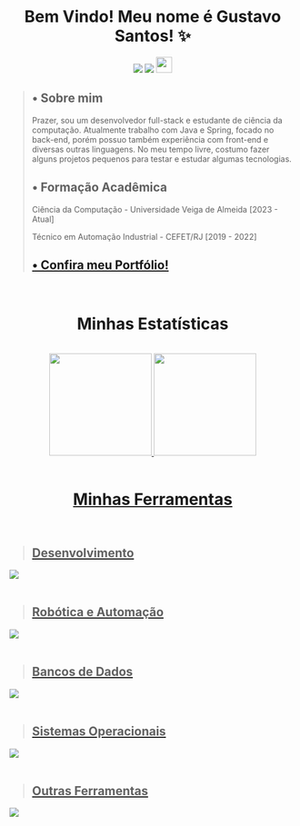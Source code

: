
<h1 align='center'> Bem Vindo! Meu nome é Gustavo Santos! ✨</h1>

  <div align='center'> 
      <a href = "https://www.linkedin.com/in/gustavo-santos-993436218/" target="_blank"><img src="https://img.shields.io/badge/-LinkedIn-%230077B5?style=for-the-badge&logo=linkedin&logoColor=white" target="_blank"></a> 
    <a href = "mailto:santos.gustavo.of@gmail.com"><img src="https://img.shields.io/badge/-Gmail-%23333?style=for-the-badge&logo=gmail&logoColor=white" target="_blank"></a>
    <img src='https://komarev.com/ghpvc/?username=GustavoOlSantos&color=blue' height="28px">
  </div>
  

> <h2>• Sobre mim</h2>
>
> Prazer, sou um desenvolvedor full-stack e estudante de ciência da computação. Atualmente trabalho com Java e Spring, focado no back-end, porém possuo também experiência com front-end e diversas outras linguagens. No meu tempo livre, costumo fazer alguns projetos pequenos para testar e estudar algumas tecnologias. 
>
> <h2>• Formação Acadêmica</h2>
> 
> Ciência da Computação - Universidade Veiga de Almeida [2023 - Atual]
> 
> Técnico em Automação Industrial - CEFET/RJ [2019 - 2022]
> 
> <h2 text-decoration='none'><a  href="https://gustavosantos.infinityfreeapp.com/" >• Confira meu Portfólio!</a></h2>

<br>

<h1 align='center'>Minhas Estatísticas</h1>

<br>

<div align="center">
  <a href="https://github.com/GustavoOlSantos"> 
  <img height="180em" src="https://github-readme-stats.vercel.app/api?username=GustavoOlSantos&show_icons=true&theme=tokyonight&include_all_commits=true&count_private=true"/>
  <img height="180em" src="https://github-readme-stats.vercel.app/api/top-langs/?username=GustavoOlSantos&layout=compact&langs_count=16&theme=tokyonight" />
</div>

<br>

<h1 align='center'>Minhas Ferramentas</h1>

<br>
  
> <h2>Desenvolvimento</h2>
<div display="inline-block">
    <img src="https://skillicons.dev/icons?i=java,spring,php,js,jquery,html,css,python,bootstrap" />
  <!--
    <img align="center" alt="Gu-Java" height="50" width="60" src="https://cdn.jsdelivr.net/gh/devicons/devicon@latest/icons/java/java-original-wordmark.svg" />
    <img align="center" alt="Gu-SpringBoot" height="50" width="60" src="https://cdn.jsdelivr.net/gh/devicons/devicon@latest/icons/spring/spring-original-wordmark.svg" />
    <img align="center" alt="Gu-PhP" height="50" width="60" src="https://cdn.jsdelivr.net/gh/devicons/devicon/icons/php/php-original.svg" />
    <img align="center" alt="Gu-Js" height="50" width="60" src="https://raw.githubusercontent.com/devicons/devicon/master/icons/javascript/javascript-plain.svg">
    <img align="center" alt="Gu-JQuery" height="50" width="60" src="https://cdn.jsdelivr.net/gh/devicons/devicon/icons/jquery/jquery-original.svg" />
    <img align="center" alt="Gu-HTML" height="50" width="60" src="https://raw.githubusercontent.com/devicons/devicon/master/icons/html5/html5-original.svg">
    <img align="center" alt="Gu-CSS" height="50" width="60" src="https://raw.githubusercontent.com/devicons/devicon/master/icons/css3/css3-original.svg">   
    <img align="center" alt="Gu-Python" height="50" width="60" src="https://raw.githubusercontent.com/devicons/devicon/master/icons/python/python-original.svg">
    <img align="center" alt="Gu-Bootstrap" height="50" width="60" src="https://cdn.jsdelivr.net/gh/devicons/devicon/icons/bootstrap/bootstrap-original.svg" />
  -->
</div>

<br>

> <h2>Robótica e Automação</h2>
<div display="inline-block">
  <img src="https://skillicons.dev/icons?i=c,cpp,arduino" />

  <!--
  <img align="center" alt="Gu-C" height="50" width="60" src="https://cdn.jsdelivr.net/gh/devicons/devicon/icons/c/c-original.svg">
  <img align="center" alt="Gu-C" height="50" width="60" src="https://cdn.jsdelivr.net/gh/devicons/devicon/icons/cplusplus/cplusplus-original.svg" />
  <img align="center" alt="Gu-Arduino" height="50" width="60" src="https://cdn.jsdelivr.net/gh/devicons/devicon/icons/arduino/arduino-original.svg" />
  -->
</div>
  
<br>

> <h2>Bancos de Dados</h2>
  <div display="inline-block">
    <img src="https://skillicons.dev/icons?i=mysql,mongodb" />
    <!--
    <img align="center" alt="Gu-Mysql" height="80" width="90" src="https://cdn.jsdelivr.net/gh/devicons/devicon/icons/mysql/mysql-original-wordmark.svg" />
    <img align="center" alt="Gu-MongoDB" height="80" width="90"src="https://cdn.jsdelivr.net/gh/devicons/devicon@latest/icons/mongodb/mongodb-original-wordmark.svg" />
    -->     
  </div>
  
<br>

> <h2>Sistemas Operacionais</h2>
<div display="inline-block">
  <img src="https://skillicons.dev/icons?i=windows,linux,ubuntu" />
  
  <!--
  <img align="center" alt="Gu-Win" height="50" width="60" src="https://cdn.jsdelivr.net/gh/devicons/devicon/icons/windows8/windows8-original.svg" />
  <img align="center" alt="Gu-Linux" height="50" width="60" src="https://cdn.jsdelivr.net/gh/devicons/devicon/icons/linux/linux-original.svg" />
  <img align="center" alt="Gu-Ubuntu" height="50" width="60" src="https://cdn.jsdelivr.net/gh/devicons/devicon/icons/ubuntu/ubuntu-plain.svg" />
  -->
</div>

<br>

> <h2> Outras Ferramentas</h2>
<div display="inline-block">
  <img src="https://skillicons.dev/icons?i=vscode,eclipse,postman,github,git" />
  <!--
  <img align="center" alt="Gu-Vscode" height="50" width="60" src="https://cdn.jsdelivr.net/gh/devicons/devicon/icons/vscode/vscode-original.svg" />
  <img align="center" alt="Gu-Eclipse" height="50" width="60" src="https://cdn.jsdelivr.net/gh/devicons/devicon@latest/icons/eclipse/eclipse-original.svg" />
  <img align="center" alt="Gu-filezilla" height="50" width="60" src="https://cdn.jsdelivr.net/gh/devicons/devicon/icons/filezilla/filezilla-plain.svg" />
  <img align="center" alt="Gu-Git" height="50" width="60" src="https://cdn.jsdelivr.net/gh/devicons/devicon/icons/git/git-original-wordmark.svg" />
  <img align="center" alt="Gu-Github" height="50" width="60" src="https://cdn.jsdelivr.net/gh/devicons/devicon/icons/github/github-original-wordmark.svg" />
  <img align="center" alt="Gu-Postman" height="50" width="60" src="https://cdn.jsdelivr.net/gh/devicons/devicon@latest/icons/postman/postman-original.svg" />
  -->
</div>
<br>
